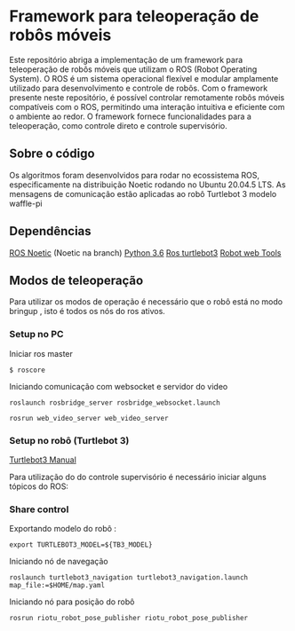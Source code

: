 # Framework para teleoperação de robôs móveis
Este repositório abriga a implementação de um framework para teleoperação de robôs móveis que utilizam o ROS (Robot Operating System). O ROS é um sistema operacional flexível e modular amplamente utilizado para desenvolvimento e controle de robôs. Com o framework presente neste repositório, é possível controlar remotamente robôs móveis compatíveis com o ROS, permitindo uma interação intuitiva e eficiente com o ambiente ao redor. O framework fornece funcionalidades para a teleoperação, como controle direto e controle supervisório.

## Sobre o código
Os algoritmos foram desenvolvidos para rodar no ecossistema ROS, especificamente na distribuição Noetic rodando no Ubuntu 20.04.5 LTS. As mensagens de comunicação estão aplicadas ao robô Turtlebot 3 modelo waffle-pi

## Dependências
[ROS Noetic](https://www.ros.org/) (Noetic na branch)
[Python 3.6](https://www.python.org/)
[Ros turtlebot3](git@github.com:ROBOTIS-GIT/turtlebot3.git)
[Robot web Tools](https://github.com/RobotWebTools)

## Modos de teleoperação
Para utilizar os modos de operação é necessário que o robô está no modo bringup , isto é todos os nós do ros ativos.
### Setup no PC

Iniciar ros master 

`$ roscore`

Iniciando comunicação com websocket e servidor do video

`roslaunch rosbridge_server rosbridge_websocket.launch`

`rosrun web_video_server web_video_server`

### Setup no robô (Turtlebot 3)

[Turtlebot3 Manual](https://emanual.robotis.com/docs/en/platform/turtlebot3/quick-start/)

Para utilização do do controle supervisório é necessário iniciar alguns tópicos do ROS:


### Share control
Exportando modelo do robô :

`export TURTLEBOT3_MODEL=${TB3_MODEL}`

Iniciando nó de navegação 

`roslaunch turtlebot3_navigation turtlebot3_navigation.launch map_file:=$HOME/map.yaml`

Iniciando nó para posição do robô

`rosrun riotu_robot_pose_publisher riotu_robot_pose_publisher`
